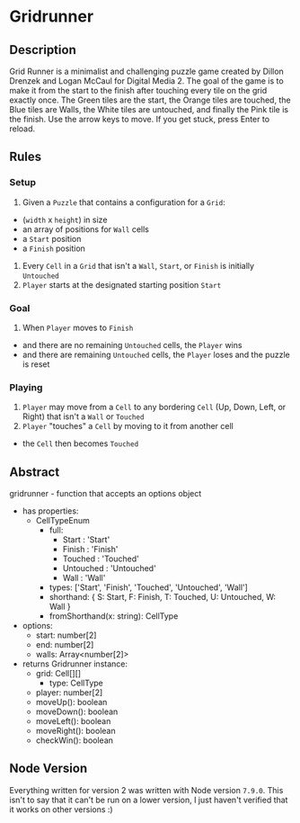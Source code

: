 # Gridrunner

## Description
Grid Runner is a minimalist and challenging puzzle game created by Dillon Drenzek and Logan McCaul for Digital Media 2. The goal of the game is to make it from the start to the finish after touching every tile on the grid exactly once. The Green tiles are the start, the Orange tiles are touched, the Blue tiles are Walls, the White tiles are untouched, and finally the Pink tile is the finish. Use the arrow keys to move. If you get stuck, press Enter to reload.





## Rules

### Setup
1. Given a `Puzzle` that contains a configuration for a `Grid`:
  - (`width` x `height`) in size
  - an array of positions for `Wall` cells
  - a `Start` position
  - a `Finish` position
1. Every `Cell` in a `Grid` that isn't a `Wall`, `Start`, or `Finish` is initially `Untouched`
1. `Player` starts at the designated starting position `Start`

### Goal
1. When `Player` moves to `Finish`
  - and there are no remaining `Untouched` cells, the `Player` wins
  - and there are remaining `Untouched` cells, the `Player` loses and the puzzle is reset

### Playing
1. `Player` may move from a `Cell` to any bordering `Cell` (Up, Down, Left, or Right) that isn't a `Wall` or `Touched`
1. `Player` "touches" a `Cell` by moving to it from another cell
  - the `Cell` then becomes `Touched`



## Abstract

gridrunner - function that accepts an options object
  - has properties:
    - CellTypeEnum
      - full:
        - Start : 'Start'
        - Finish : 'Finish'
        - Touched : 'Touched'
        - Untouched : 'Untouched'
        - Wall : 'Wall'
      - types: ['Start', 'Finish', 'Touched', 'Untouched', 'Wall']
      - shorthand: { S: Start, F: Finish, T: Touched, U: Untouched, W: Wall }
      - fromShorthand(x: string): CellType
  - options:
    - start: number[2]
    - end: number[2]
    - walls: Array<number[2]>
  - returns Gridrunner instance:
    - grid: Cell[][]
      - type: CellType
    - player: number[2]
    - moveUp(): boolean
    - moveDown(): boolean
    - moveLeft(): boolean
    - moveRight(): boolean
    - checkWin(): boolean



## Node Version
Everything written for version 2 was written with Node version `7.9.0`. This isn't to say that it can't be run on a lower version, I just haven't verified that it works on other versions :)
